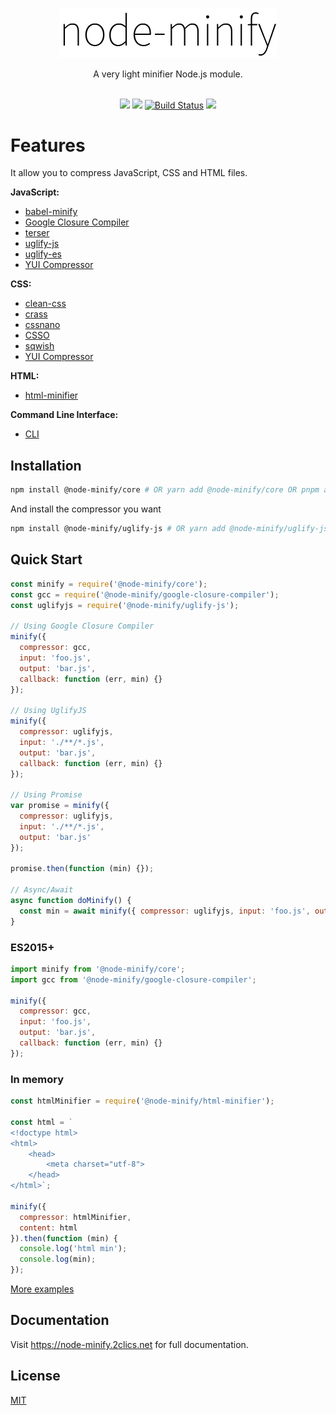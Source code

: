 <p align="center"><img src="/static/node-minify.svg" width="348" alt="node-minify"></p>

<p align="center">A very light minifier Node.js module.</p>

<p align="center">
  <br>
  <a href="https://npmjs.org/package/@node-minify/core"><img src="https://img.shields.io/npm/v/@node-minify/core.svg"></a>
  <a href="https://npmjs.org/package/@node-minify/core"><img src="https://img.shields.io/npm/dm/@node-minify/core.svg"></a>
  <a href="https://github.com/srod/node-minify/actions"><img alt="Build Status" src="https://img.shields.io/endpoint.svg?url=https%3A%2F%2Factions-badge.atrox.dev%2Fsrod%2Fnode-minify%2Fbadge%3Fref%3Ddevelop&style=flat" /></a>
  <a href="https://codecov.io/gh/srod/node-minify"><img src="https://codecov.io/gh/srod/node-minify/branch/develop/graph/badge.svg"></a>
</p>

# Features

It allow you to compress JavaScript, CSS and HTML files.

**JavaScript:**

- [babel-minify](https://node-minify.2clics.net/compressors/babel-minify)
- [Google Closure Compiler](https://node-minify.2clics.net/compressors/gcc)
- [terser](https://node-minify.2clics.net/compressors/terser)
- [uglify-js](https://node-minify.2clics.net/compressors/uglify-js)
- [uglify-es](https://node-minify.2clics.net/compressors/uglify-es)
- [YUI Compressor](https://node-minify.2clics.net/compressors/yui)

**CSS:**

- [clean-css](https://node-minify.2clics.net/compressors/clean-css)
- [crass](https://node-minify.2clics.net/compressors/crass)
- [cssnano](https://node-minify.2clics.net/compressors/cssnano)
- [CSSO](https://node-minify.2clics.net/compressors/csso)
- [sqwish](https://node-minify.2clics.net/compressors/sqwish)
- [YUI Compressor](https://node-minify.2clics.net/compressors/yui)

**HTML:**

- [html-minifier](https://node-minify.2clics.net/compressors/html-minifier)

**Command Line Interface:**

- [CLI](https://node-minify.2clics.net/cli)

## Installation

```bash
npm install @node-minify/core # OR yarn add @node-minify/core OR pnpm add @node-minify/core
```

And install the compressor you want

```bash
npm install @node-minify/uglify-js # OR yarn add @node-minify/uglify-js OR pnpm add @node-minify/uglify-js
```

## Quick Start

```js
const minify = require('@node-minify/core');
const gcc = require('@node-minify/google-closure-compiler');
const uglifyjs = require('@node-minify/uglify-js');

// Using Google Closure Compiler
minify({
  compressor: gcc,
  input: 'foo.js',
  output: 'bar.js',
  callback: function (err, min) {}
});

// Using UglifyJS
minify({
  compressor: uglifyjs,
  input: './**/*.js',
  output: 'bar.js',
  callback: function (err, min) {}
});

// Using Promise
var promise = minify({
  compressor: uglifyjs,
  input: './**/*.js',
  output: 'bar.js'
});

promise.then(function (min) {});

// Async/Await
async function doMinify() {
  const min = await minify({ compressor: uglifyjs, input: 'foo.js', output: 'bar.js' });
}
```

### ES2015+

```js
import minify from '@node-minify/core';
import gcc from '@node-minify/google-closure-compiler';

minify({
  compressor: gcc,
  input: 'foo.js',
  output: 'bar.js',
  callback: function (err, min) {}
});
```

### In memory

```js
const htmlMinifier = require('@node-minify/html-minifier');

const html = `
<!doctype html>
<html>
    <head>
        <meta charset="utf-8">
    </head>
</html>`;

minify({
  compressor: htmlMinifier,
  content: html
}).then(function (min) {
  console.log('html min');
  console.log(min);
});
```

[More examples](https://github.com/srod/node-minify/blob/master/examples/server.js)

## Documentation

Visit https://node-minify.2clics.net for full documentation.

## License

[MIT](LICENSE)
